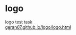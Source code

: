 # logo
logo test task<br>
<a href="https://geran07.github.io/logo/logo.html">geran07.github.io/logo/logo.html</a>
